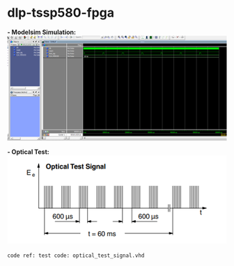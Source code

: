 # dlp-tssp580-fpga

**- Modelsim Simulation:**<br>
![img](simul_testbench_7_pulses.PNG)	

**- Optical Test:**<br>
![img](optical_test_signal.PNG)	

```code ref: test code: optical_test_signal.vhd```